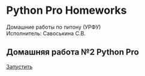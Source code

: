 # Python Pro Homeworks
Домашние работы по питону (УРФУ)  
Исполнитель: Савоськина С.В.

## Домашняя работа №2 Python Pro

[Запустить](https://colab.research.google.com/drive/1r6XqqjwcYTCqisC9-2RPqwGhWIOEtWVO?usp=share_link)
